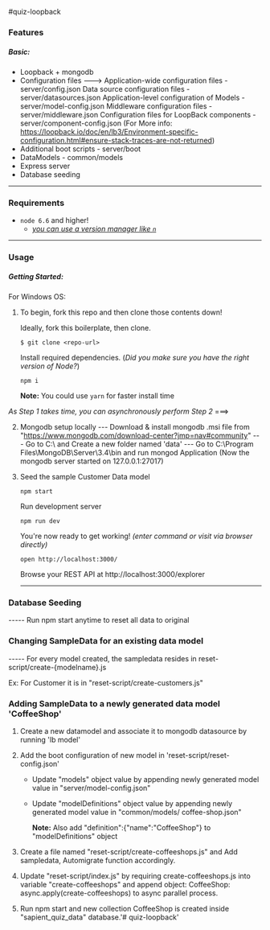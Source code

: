 #quiz-loopback

### Features

##### Basic:
  - Loopback + mongodb
  - Configuration files --->
  		 Application-wide configuration files - server/config.json
  		 Data source configuration files - server/datasources.json
  		 Application-level configuration of Models - server/model-config.json
  		 Middleware configuration files - server/middleware.json
  		 Configuration files for LoopBack components - server/component-config.json
  		 (For More info: https://loopback.io/doc/en/lb3/Environment-specific-configuration.html#ensure-stack-traces-are-not-returned)
  - Additional boot scripts - server/boot
  - DataModels - common/models
  - Express server
  - Database seeding

***

### Requirements
  - `node 6.6` and higher!
    - [*you can use a version manager like `n`*](https://github.com/tj/n)

***

### Usage

##### Getting Started:

For Windows OS:


1) To begin, fork this repo and then clone those contents down!

    Ideally, fork this boilerplate, then clone.
    ```
    $ git clone <repo-url>
    ```

    Install required dependencies.
    (*Did you make sure you have the right version of Node?*)
    ```
    npm i
    ```
    **Note:** You could use `yarn` for faster install time

*As Step 1 takes time, you can asynchronously perform Step 2* ===>

2) Mongodb setup locally
		--- Download & install mongodb .msi file from 
				"https://www.mongodb.com/download-center?jmp=nav#community"
		--- Go to C:\ and Create a new folder named 'data'
		--- Go to C:\Program Files\MongoDB\Server\3.4\bin and run mongod Application 
		    (Now the mongodb server started on 127.0.0.1:27017)
 
3) Seed the sample Customer Data model
    ```
    npm start
    ```

    Run development server 
    ```
    npm run dev
    ```
    You're now ready to get working! *(enter command or visit via browser directly)*
    ```
    open http://localhost:3000/
    ```
    Browse your REST API at http://localhost:3000/explorer
    
    ***

### Database Seeding

----- Run npm start anytime to reset all data to original

### Changing SampleData for an existing data model

----- For every model created, the sampledata resides in reset-script/create-{modelname}.js

Ex: For Customer it is in "reset-script/create-customers.js"

### Adding SampleData to a newly generated data model 'CoffeeShop'

1) Create a new datamodel and associate it to mongodb datasource by running
      'lb model'

2) Add the boot configuration of new model in 'reset-script/reset-config.json'
      - Update "models" object value by appending newly generated model value in "server/model-config.json"
      - Update "modelDefinitions" object value by appending newly generated model value in "common/models/ 
        coffee-shop.json"

        **Note:** Also add "definition":{"name":"CoffeeShop"} to "modelDefinitions" object

3) Create a file named "reset-script/create-coffeeshops.js" and Add sampledata, Automigrate function accordingly.

4) Update "reset-script/index.js" by requiring create-coffeeshops.js into variable "create-coffeeshops" and
    append object:
            CoffeeShop: async.apply(create-coffeeshops)
    to async parallel process.

5) Run npm start and new collection CoffeeShop is created inside "sapient_quiz_data" database.'# quiz-loopback' 
